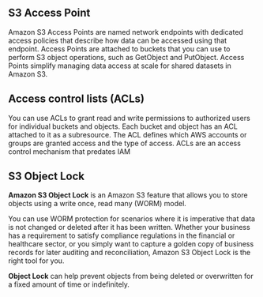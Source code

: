 ## S3 Access Point
Amazon S3 Access Points are named network endpoints with dedicated access policies that describe how data can be accessed using that endpoint. Access Points are attached to buckets that you can use to perform S3 object operations, such as GetObject and PutObject. Access Points simplify managing data access at scale for shared datasets in Amazon S3.

## Access control lists (ACLs)
You can use ACLs to grant read and write permissions to authorized users for individual buckets and objects. Each bucket and object has an ACL attached to it as a subresource. The ACL defines which AWS accounts or groups are granted access and the type of access. ACLs are an access control mechanism that predates IAM

## S3 Object Lock
**Amazon S3 Object Lock** is an Amazon S3 feature that allows you to store objects using a write once, read many (WORM) model. 

You can use WORM protection for scenarios where it is imperative that data is not changed or deleted after it has been written. Whether your business has a requirement to satisfy compliance regulations in the financial or healthcare sector, or you simply want to capture a golden copy of business records for later auditing and reconciliation, Amazon S3 Object Lock is the right tool for you. 

**Object Lock** can help prevent objects from being deleted or overwritten for a fixed amount of time or indefinitely.